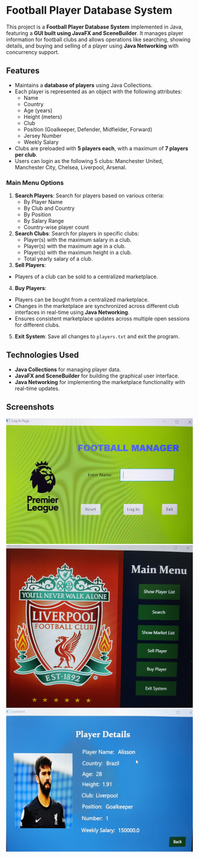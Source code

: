 # Football Player Database System

This project is a **Football Player Database System** implemented in Java, featuring a **GUI built using JavaFX and SceneBuilder**. It manages player information for football clubs and allows operations like searching, showing details, and buying and selling of a player using **Java Networking** with concurrency support.

## Features

- Maintains a **database of players** using Java Collections.
- Each player is represented as an object with the following attributes:
  - Name
  - Country
  - Age (years)
  - Height (meters)
  - Club
  - Position (Goalkeeper, Defender, Midfielder, Forward)
  - Jersey Number
  - Weekly Salary
- Clubs are preloaded with **5 players each**, with a maximum of **7 players per club**.
- Users can login as the following 5 clubs: Manchester United, Manchester City, Chelsea, Liverpool, Arsenal.

### Main Menu Options
1. **Search Players**: Search for players based on various criteria:
   - By Player Name
   - By Club and Country
   - By Position
   - By Salary Range
   - Country-wise player count
2. **Search Clubs**: Search for players in specific clubs:
   - Player(s) with the maximum salary in a club.
   - Player(s) with the maximum age in a club.
   - Player(s) with the maximum height in a club.
   - Total yearly salary of a club.
3. **Sell Players**: 
  - Players of a club can be sold to a centralized marketplace.
4. **Buy Players**:
  - Players can be bought from a centralized marketplace.
  - Changes in the marketplace are synchronized across different club interfaces in real-time using **Java Networking**.
  - Ensures consistent marketplace updates across multiple open sessions for different clubs.
5. **Exit System**: Save all changes to `players.txt` and exit the program.

## Technologies Used
- **Java Collections** for managing player data.
- **JavaFX and SceneBuilder** for building the graphical user interface.
- **Java Networking** for implementing the marketplace functionality with real-time updates.

## Screenshots
![Login](Login1.jpg)
![Club_Home](Club_Home1.jpg)
![Player_Details](Player_Details1.jpg)
